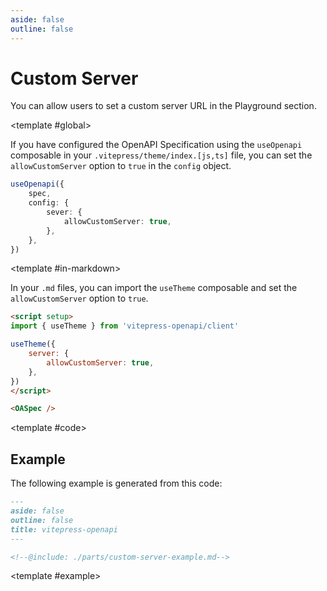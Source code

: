 ```yaml
---
aside: false
outline: false
---
```


# Custom Server

You can allow users to set a custom server URL in the Playground section.

<ScopeConfigurationTabs>

<template #global>

If you have configured the OpenAPI Specification using the `useOpenapi` composable in your `.vitepress/theme/index.[js,ts]` file, you can set the `allowCustomServer` option to `true` in the `config` object.

```ts
useOpenapi({
    spec,
    config: {
        sever: {
            allowCustomServer: true,
        },
    },
})
```

</template>

<template #in-markdown>

In your `.md` files, you can import the `useTheme` composable and set the `allowCustomServer` option to `true`.

```markdown
<script setup>
import { useTheme } from 'vitepress-openapi/client'

useTheme({
    server: {
        allowCustomServer: true,
    },
})
</script>

<OASpec />
```

</template>

</ScopeConfigurationTabs>

<ExampleBlock>

<template #code>

## Example

The following example is generated from this code:

```markdown
---
aside: false
outline: false
title: vitepress-openapi
---

<!--@include: ./parts/custom-server-example.md-->
```

</template>

<template #example>

<!--@include: ./parts/custom-server-example.md-->

</template>

</ExampleBlock>
